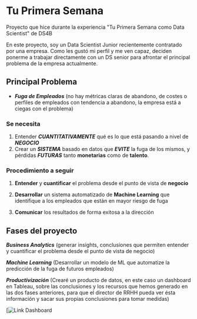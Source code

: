 # Tu Primera Semana
Proyecto que hice durante la experiencia "Tu Primera Semana como Data Scientist" de DS4B

En este proyecto, soy un Data Scientist Junior recientemente contratado por una empresa. Como les gustó mi perfil y me ven capaz, deciden ponerme a trabajar directamente con un DS senior para afrontar el principal problema de la empresa actualmente.

## Principal Problema

- _**Fuga de Empleados**_ (no hay métricas claras de abandono, de costes o perfiles de empleados con tendencia a abandono, la empresa está a ciegas con el problema)

### Se necesita

1. Entender _**CUANTITATIVAMENTE**_ qué es lo que está pasando a nivel de _**NEGOCIO**_
2. Crear un _**SISTEMA**_ basado en datos que _**EVITE**_ la fuga de los mismos, y pérdidas _**FUTURAS**_ tanto **monetarias** como de **talento**.

### Procedimiento a seguir

1. **Entender** y **cuantificar** el problema desde el punto de vista de **negocio**

2. **Desarrollar** un sistema automatizado de **Machine Learning** que identifique a los empleados que están en mayor riesgo de fuga

3. **Comunicar** los resultados de forma exitosa a la dirección

## Fases del proyecto

_**Business Analytics**_ (generar insights, conclusiones que permiten entender y cuantificar el problema desde el punto de vista de negocio)

_**Machine Learning**_ (Desarrollar un modelo de ML que automatize la predicción de la fuga de futuros empleados)

_**Productivización**_ (Crearé un producto de datos, en este caso un dashboard en Tableau, sobre las conclusiones y los recursos que hemos generado en las dos fases anteriores, para que el director de RRHH pueda ver ésta información y sacar sus propias conclusiones para tomar medidas)


[![Link Dashboard]([https://public.tableau.com](https://public.tableau.com/views/DashboardFugadeEmpleados_17102490877950/Dashboard?:language=en-US&publish=yes&:sid=&:display_count=n&:origin=viz_share_link))


